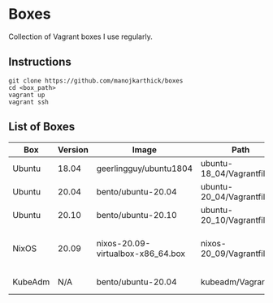 # Boxes

Collection of Vagrant boxes I use regularly.

## Instructions

```
git clone https://github.com/manojkarthick/boxes
cd <box_path>
vagrant up
vagrant ssh
```

## List of Boxes

| Box     | Version | Image                             | Path                     | Notes                                                         |
|---------|---------|-----------------------------------|--------------------------|---------------------------------------------------------------|
| Ubuntu  | 18.04   | geerlingguy/ubuntu1804            | ubuntu-18_04/Vagrantfile |                                                               |
| Ubuntu  | 20.04   | bento/ubuntu-20.04                | ubuntu-20_04/Vagrantfile |                                                               |
| Ubuntu  | 20.10   | bento/ubuntu-20.10                | ubuntu-20_10/Vagrantfile |                                                               |
| NixOS   | 20.09   | nixos-20.09-virtualbox-x86_64.box | nixos-20_09/Vagrantfile  | See https://github.com/nix-community/nixbox/ for instructions |
| KubeAdm | N/A     | bento/ubuntu-20.04                | kubeadm/Vagrantfile      | Master/Worker setup for Kubeadm cluster                       |
